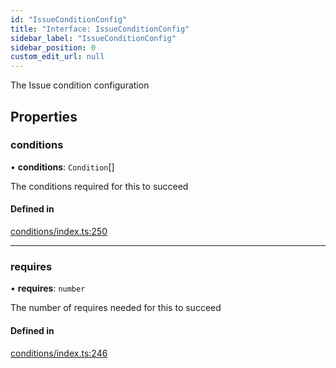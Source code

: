```yaml
---
id: "IssueConditionConfig"
title: "Interface: IssueConditionConfig"
sidebar_label: "IssueConditionConfig"
sidebar_position: 0
custom_edit_url: null
---
```


<!-- @format -->

The Issue condition configuration

## Properties

### conditions

• **conditions**: `Condition`[]

The conditions required for this to succeed

#### Defined in

[conditions/index.ts:250](https://github.com/Videndum/Convential-PR-Releases/blob/377fcdd/src/conditions/index.ts#L250)

---

### requires

• **requires**: `number`

The number of requires needed for this to succeed

#### Defined in

[conditions/index.ts:246](https://github.com/Videndum/Convential-PR-Releases/blob/377fcdd/src/conditions/index.ts#L246)
